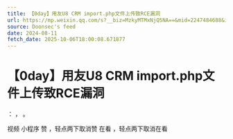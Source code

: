 ```yaml
---
title: 【0day】用友U8 CRM import.php文件上传致RCE漏洞
url: https://mp.weixin.qq.com/s?__biz=MzkyMTMxNjQ5NA==&mid=2247484688&idx=1&sn=1fa7d0094ff430248a7052ff7e06af5e
source: Doonsec's feed
date: 2024-08-11
fetch_date: 2025-10-06T18:00:08.671877
---
```


# 【0day】用友U8 CRM import.php文件上传致RCE漏洞

：
，
。

视频
小程序
赞
，轻点两下取消赞
在看
，轻点两下取消在看